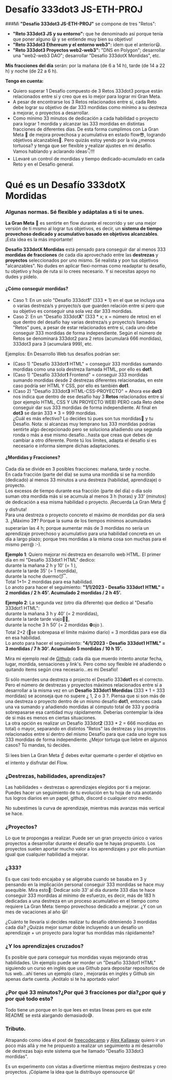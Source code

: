 # **Desafío 333dot3 JS-ETH-PROJ**  
###Mi **"Desafío 333dot3 JS-ETH-PROJ"** se compone de tres "Retos":  
- **"Reto 333dot3 JS y su entorno":** que he denominado así porque tenía que poner alguno 😃 y se entiende muy bien su objetivo!  
- **"Reto 333dot3 Ethereum y el entorno web3":** idem que el anterior😃.  
- **"Reto 333dot3 Proyectos web2-web3":** "DNS en Polygon"; desarrollar una "web2-web3 DAO"; desarrollar "Desafío 333dotX Mordidas", etc.

**Mis fracciones del día** serán: por la  mañana (de 6 a 14 h), tarde (de 14 a 22 h) y noche (de 22 a 6 h). 
  
  **Tengo en cuenta:**  
- Quiero superar 1 Desafío compuesto de 3 Retos 333dot3 porque están relacionados entre sí y creo que es lo mejor para lograr mi Gran Meta.
- A pesar de encontrarse los 3 Retos relacionados entre sí, cada Reto debe lograr su objetivo de dar 333 mordidas como mínimo a su destreza a mejorar, o proyectos a desarrollar.  
- Como mínimo 33 minutos de dedicación a cada habilidad o proyecto para lograr 1 mordida y alcanzar las 333 mordidas en distintas fracciones de diferentes días. De esta forma cumplimos con La Gran Meta 👀 de mejora provechosa y acumulativa en estado flow😎, logrando objetivos alcanzables🚀. Pero quizás estoy yendo por la vía ¿menos tortuosa? y tenga que ser flexible y realizar ajustes en mi desafío. Vamos hablando y aclarando ideas👇!!!  
- LLevaré un control de mordidas y tiempo dedicado-acumulado en cada Reto y en el Desafío general.
 # 
    
    
# Qué es un Desafío 333dotX Mordidas  

### Algunas normas. Sé flexible y adáptalas a ti si te unes.  
**La Gran Meta** 👀 es sentirte en flow durante el recorrido y ser una mejor versión de ti mismo al lograr tus objetivos, es decir, un **sistema de tiempo provechoso dedicado y acumulativo basado en objetivos alcanzables**. ¡Esta idea es la más importante!  

**Desafío 333dotX Mordidas** está pensado para conseguir dar al menos 333 **mordidas de fracciones** de cada día aprovechado entre las **destrezas** y **proyectos** seleccionados por uno mismo. Sé realista y pon tus objetivos "alcanzables". No dudes en aplicar flexi-normas como readaptar tu desafío, tu objetivo y hoja de ruta si lo crees necesario. Y si necesitas apoyo no dudes y pídelo.  
  
#### ¿Cómo conseguir mordidas?  
- Caso 1: En un solo "Desafío 333dot**1**" (333 * 1) en el que se incluya una o varias destreza/s y proyecto/s que guarden relación entre sí pero que su objetivo es conseguir una sola vez dar 333 mordidas.  
- Caso 2: En un "Desafío 333dot**X**" (333 * x; x = número de retos) en el que dentro del desafío hay varias destreza/s y proyecto/s llamados "Retos" pues, a pesar de estar relacionados entre sí, cada uno debe conseguir 333 mordidas de forma independiente. Según el número de Retos se denominará 333dot2 para 2 retos (acumulará 666 mordidas), 333dot3 para 3 (acumulará 999), etc.  

Ejemplos: En Desarrollo Web tus desafíos podrían ser:  
- (Caso 1) "Desafío 333dot**1** HTML"  = conseguir 333 mordidas sumando mordidas como una sola destreza llamada HTML, por ello es **dot1**.  
- (Caso 1) "Desafío 333dot**1** Frontend" = conseguir 333 mordidas sumando mordidas desde 2 destrezas diferentes relacionadas, en este caso podría ser HTML Y CSS, por ello es también **dot1**.  
- (Caso 2) "Desafío 333dot**3** HTML-CSS-PROYECTO" = Ahora ese **dot3** nos indica que dentro de ese desafío hay 3 **Retos** relacionados entre sí (por ejemplo HTML, CSS Y UN PROYECTO WEB) PERO cada Reto debe conseguir dar sus 333 mordidas de forma independiente. Al final en **dot3** se darán 333 * 3 = 999 mordidas.  
¿Cuál es más efectivo? Lo decides tú pues son tus mordidas😬 y tu Desafío. 
Nota: si alcanzas muy temprano tus 333 mordidas podrías sentirte algo decepcionado pero se soluciona añadiendo una segunda ronda o más a ese mismo desafío...hasta que creas que debes de cambiar a otro diferente. Ponte tú los límites, adapta el desafío si es necesario e informa siempre dichas adaptaciones.  

#### ¿Mordidas y Fracciones?  
Cada día se divide en 3 posibles fracciones: mañana, tarde y noche.  
En cada fracción (parte del día) se suma una mordida si se ha mordido (dedicado) al menos 33 minutos a una destreza (habilidad, aprendizaje) o proyecto.  
Los excesos de tiempo durante esa fracción (parte del día) o día solo suman otra mordida más si se acumula al menos 3 h (horas) y 33' (minutos) de dedicación a esa misma habilidad o proyecto. ¡Recuerda La Gran Meta ☝️ y disfruta!  
Para una destreza o proyecto concreto el máximo de mordidas por día será 3. ¿Máximo 3❓? Porque la suma de los tiempos mínimos acumulados superarían las 4 h; porque aumentar más de 3 mordidas no sería un aprendizaje provechoso y acumulativo para una habilidad concreta en un día a largo plazo; porque tres mordidas a la misma cosa son muchas para el mismo perr@ :-). 
  
**Ejemplo 1**: Quiero mejorar mi destreza en desarrollo web HTML. El primer día en mi "Desafío 333dot1 HTML" dedico:  
durante la mañana 2 h y 10' (= 1 ),  
durante  la tarde 35' (= 1 mordida),  
durante  la noche duermo😴.  
Total 1+1= 2 mordidas para esa habilidad.  
Lo anoto para hacer el seguimiento: **"1/1/2023 - Desafío 333dot1 HTML" = 2 mordidas / 2 h 45'. Acumulado 2 mordidas / 2 h 45'.**  

**Ejemplo 2**: La segunda vez (otro día diferente) que dedico al "Desafío 333dot1 HTML":  
durante la mañana 3 h y 40' (= 2 mordidas),  
durante la tarde tarde viajo👩‍🚀,  
durante la noche 3 h 50' (= 2 mordidas ⛔ojo ).  
Total 2+2 (📢se sobrepasa el límite máximo diario) = 3 mordidas para ese día en esa habilidad.  
Lo anoto para hacer el seguimiento: **"4/1/2023 - Desafío 333dot1 HTML" = 3 mordidas / 7 h 30'. Acumulado 5 mordidas / 10 h 15'.**  
  
Mira mi ejemplo real de [Github](https://github.com/Eccedev/Desafio-333dot3-JS-ETH-PROJ/blob/main/Reto%20333dot3%20JS%20y%20su%20entorno.md): cada día que muerdo intento anotar fecha, lugar, mordida, sensaciones y link's. Pero como soy flexible iré añadiendo o quitando items según crea necesario...es mi Desafío!
  
  
Si sólo muerdes una destreza o projecto el Desafío 333**dot1** es el correcto.
Pero el número de destrezas y proyectos máximos relacionados entre sí a desarrollar a la misma vez en un **Desafío 333dot1 Mordidas** (333 * 1 = 333 mordidas) se aconseja que no supere ¿ 1, 2 o 3 ?. Piensa que si son más de una destreza o proyecto dentro de un mismo desafío **dot1**, entonces cada una va sumando y añadiendo mordidas al cómputo total de 333 y podría sobrepasarse esa cantidad muy rápidamente. Deberías contemplar la idea de si más es menos en ciertas situaciones.  
La otra opción es realizar un Desafío 333dot**2** (333 * 2 = 666 mordidas en total) o mayor, separando en distintos "Retos" las destrezas y los proyectos relacionados entre sí dentro del mismo Desafío para que cada uno logre sus 333 mordidas de forma independiente. ¿Mejor tortuga que liebre en algunos casos? Tú mandas, tú decides.  
   
Si lees bien La Gran Meta ☝️ debes evitar quemarte o perder el objetivo en el intento y disfrutar del Flow.  

### ¿Destrezas, habilidades, aprendizajes?  
Las habilidades = destrezas o aprendizajes elegidos por ti a mejorar. Puedes hacer un seguimiento de tu evolución en tu hoja de ruta anotando tus logros diarios en un papel, github, discord o cualquier otro medio.

No subestimes la curva de aprendizaje, mientras más avanzas más vertical se hace.  

### ¿Proyectos?  
Lo que te propongas a realizar. Puede ser un gran proyecto único o varios proyectos a desarrollar durante el desafío que te hayas propuesto. Los proyectos suelen aportar mucho valor a los aprendizajes y por ello puntúan igual que cualquier habilidad a mejorar.

### ¿333?  
Es que casi todo encajaba y se aligeraba cuando se basaba en 3 y pensando en la implicación personal conseguir 333 mordidas se hace muy asequible. Mira esto👀: Dedicar solo 33' al día durante 333 días te hace conseguir 333 mordidas al mínimo de esfuerzo, es decir, más de 183 h dedicadas a una destreza en un proceso acumulativo en el tiempo como requiere La Gran Meta: tiempo provechoso dedicado a mejorar. ¿Y con un mes de vacaciones al año 😃!  

¿Cuánto te llevaría si decides realizar tu desafío obteniendo 3 mordidas cada día? ¿Quizás mejor sumar doble incluyendo a un desafío un aprendizaje  + un proyecto para lograr tus mordidas más rápidamente?  

### ¿Y los aprendizajes cruzados?  

Es posible que para conseguir tus mordidas vayas mejorando otras habilidades. Un ejemplo puede ser morder un "Desafío 333dot1 HTML" siguiendo un curso en inglés que usa Github para depositar repositorios de tus web...ahí tienes un ejemplo claro , mejorarás en inglés y Github sin apenas darte cuenta. ¡Anótalo si te ha aportado valor!  
  
### ¿Por qué 33 minutos?¿Por qué 3 fracciones por día?¿por qué y por qué todo esto?
Todo tiene un porque en lo que lees en estas líneas pero es que este README se está alargando demasiado😅.  

### Tributo.  
Atrapando como idea el post de [freecodecamp](https://www.freecodecamp.org/news/the-crazy-history-of-the-100daysofcode-challenge-and-why-you-should-try-it-for-2018-6c89a76e298d/) y [Alex Kallaway](https://github.com/Kallaway/100-days-of-code) quiero ir un poco más allá y me he propuesto a realizar un seguimiento a mi desarrollo de destrezas bajo este sistema que he llamado "Desafío 333dot3 mordidas". 
  
  
Es un experimento con vistas a divertirme mientras mejoro destrezas y creo proyectos. ¡Cópiame la idea que la distribuyo opensource 😃!  



